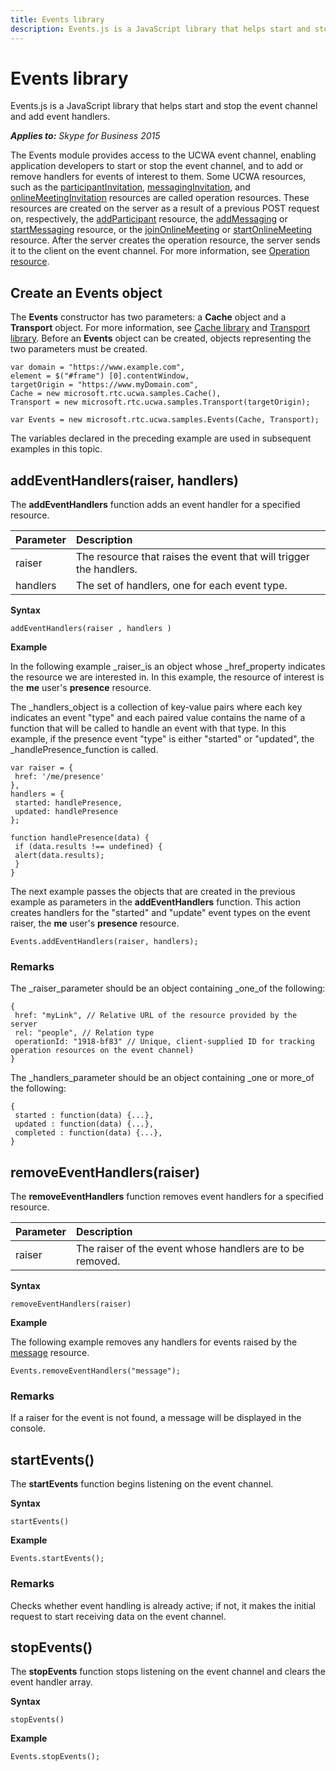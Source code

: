 ```yaml
---
title: Events library
description: Events.js is a JavaScript library that helps start and stop the event channel and add event handlers.
---
```

# Events library
Events.js is a JavaScript library that helps start and stop the event channel and add event handlers.


 _**Applies to:** Skype for Business 2015_

The Events module provides access to the UCWA event channel, enabling application developers to start or stop the event channel, and to add or remove handlers for events of interest to them.
Some UCWA resources, such as the [participantInvitation](participantInvitation_ref.md), [messagingInvitation](messagingInvitation_ref.md), and [onlineMeetingInvitation](onlineMeetingInvitation_ref.md) resources are called operation resources. These resources are created on the server as a result of a previous POST request on, respectively, the [addParticipant](addParticipant_ref.md) resource, the [addMessaging](addMessaging_ref.md) or [startMessaging](startMessaging_ref.md) resource, or the [joinOnlineMeeting](joinOnlineMeeting_ref.md) or [startOnlineMeeting](startOnlineMeeting_ref.md) resource. After the server creates the operation resource, the server sends it to the client on the event channel. For more information, see [Operation resource](OperationResource.md).

## Create an Events object
<a name="sectionSection0"> </a>

The **Events** constructor has two parameters: a **Cache** object and a **Transport** object. For more information, see [Cache library](CacheLibrary.md) and [Transport library](TransportLibrary.md). Before an **Events** object can be created, objects representing the two parameters must be created.


```
var domain = "https://www.example.com",
element = $("#frame") [0].contentWindow,
targetOrigin = "https://www.myDomain.com",
Cache = new microsoft.rtc.ucwa.samples.Cache(),
Transport = new microsoft.rtc.ucwa.samples.Transport(targetOrigin);

var Events = new microsoft.rtc.ucwa.samples.Events(Cache, Transport);
```

The variables declared in the preceding example are used in subsequent examples in this topic.


## addEventHandlers(raiser, handlers)
<a name="sectionSection1"> </a>

The **addEventHandlers** function adds an event handler for a specified resource.

|**Parameter**|**Description**|
|:-----|:-----|
|raiser|The resource that raises the event that will trigger the handlers.|
|handlers|The set of handlers, one for each event type.|

 **Syntax**




```
addEventHandlers(raiser , handlers )

```

 **Example**

In the following example _raiser_is an object whose _href_property indicates the resource we are interested in. In this example, the resource of interest is the **me** user's **presence** resource.

The _handlers_object is a collection of key-value pairs where each key indicates an event "type" and each paired value contains the name of a function that will be called to handle an event with that type. In this example, if the presence event "type" is either "started" or "updated", the _handlePresence_function is called.




```
var raiser = {
 href: '/me/presence'
},
handlers = {
 started: handlePresence,
 updated: handlePresence
};
 
function handlePresence(data) {
 if (data.results !== undefined) {
 alert(data.results);
 }
}
```

The next example passes the objects that are created in the previous example as parameters in the **addEventHandlers** function. This action creates handlers for the "started" and "update" event types on the event raiser, the **me** user's **presence** resource.




```
Events.addEventHandlers(raiser, handlers);

```


### Remarks

The _raiser_parameter should be an object containing _one_of the following:


```
{
 href: "myLink", // Relative URL of the resource provided by the server
 rel: "people", // Relation type
 operationId: "1918-bf83" // Unique, client-supplied ID for tracking operation resources on the event channel)
}
```

The _handlers_parameter should be an object containing _one or more_of the following:




```
{
 started : function(data) {...},
 updated : function(data) {...},
 completed : function(data) {...},
}
```


## removeEventHandlers(raiser)
<a name="sectionSection2"> </a>

The **removeEventHandlers** function removes event handlers for a specified resource.

|**Parameter**|**Description**|
|:-----|:-----|
|raiser|The raiser of the event whose handlers are to be removed.|

 **Syntax**




```
removeEventHandlers(raiser)
```

 **Example**

The following example removes any handlers for events raised by the [message](message_ref.md) resource.




```
Events.removeEventHandlers("message");
```


### Remarks

If a raiser for the event is not found, a message will be displayed in the console.


## startEvents()
<a name="sectionSection3"> </a>

The **startEvents** function begins listening on the event channel.

 **Syntax**




```
startEvents()
```

 **Example**




```
Events.startEvents();
```


### Remarks

Checks whether event handling is already active; if not, it makes the initial request to start receiving data on the event channel.


## stopEvents()
<a name="sectionSection4"> </a>

The **stopEvents** function stops listening on the event channel and clears the event handler array.

 **Syntax**




```
stopEvents()
```

 **Example**




```
Events.stopEvents();
```

